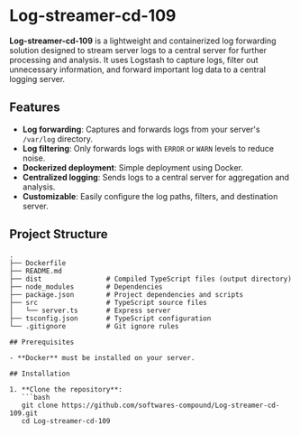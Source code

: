 # Log-streamer-cd-109

**Log-streamer-cd-109** is a lightweight and containerized log forwarding solution designed to stream server logs to a central server for further processing and analysis. It uses Logstash to capture logs, filter out unnecessary information, and forward important log data to a central logging server.

## Features

- **Log forwarding**: Captures and forwards logs from your server's `/var/log` directory.
- **Log filtering**: Only forwards logs with `ERROR` or `WARN` levels to reduce noise.
- **Dockerized deployment**: Simple deployment using Docker.
- **Centralized logging**: Sends logs to a central server for aggregation and analysis.
- **Customizable**: Easily configure the log paths, filters, and destination server.

## Project Structure

```plaintext
.
├── Dockerfile
├── README.md
├── dist                # Compiled TypeScript files (output directory)
├── node_modules        # Dependencies
├── package.json        # Project dependencies and scripts
├── src                 # TypeScript source files
│   └── server.ts       # Express server
├── tsconfig.json       # TypeScript configuration
└── .gitignore          # Git ignore rules

## Prerequisites

- **Docker** must be installed on your server.

## Installation

1. **Clone the repository**:
   ```bash
   git clone https://github.com/softwares-compound/Log-streamer-cd-109.git
   cd Log-streamer-cd-109
